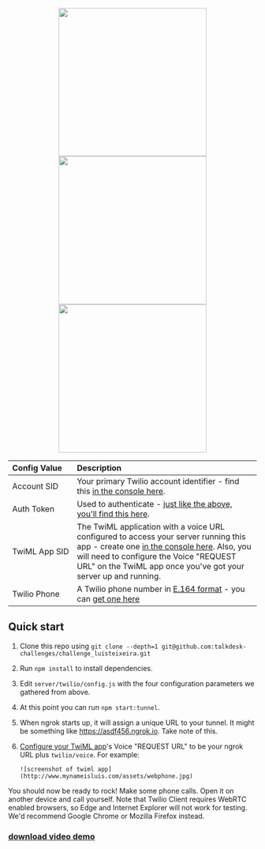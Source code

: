 <p align="center">
  <img src="https://cloud.githubusercontent.com/assets/3420791/21895515/ef02ad7e-d8da-11e6-9119-817552ee28d3.gif" width="300px" />
  <img src="https://cloud.githubusercontent.com/assets/3420791/21895513/eefc76b6-d8da-11e6-8c3b-3a14c74788ab.gif" width="300px" />
  <img src="https://cloud.githubusercontent.com/assets/3420791/21895514/eefcc094-d8da-11e6-863c-d5240bb74820.gif" width="300px" />
</p>

| Config&nbsp;Value  | Description |
| :-------------  |:------------- |
Account&nbsp;SID | Your primary Twilio account identifier - find this [in the console here](https://www.twilio.com/console).
Auth&nbsp;Token | Used to authenticate - [just like the above, you'll find this here](https://www.twilio.com/console).
TwiML&nbsp;App&nbsp;SID | The TwiML application with a voice URL configured to access your server running this app - create one [in the console here](https://www.twilio.com//console/phone-numbers/dev-tools/twiml-apps). Also, you will need to configure the Voice "REQUEST URL" on the TwiML app once you've got your server up and running.
Twilio&nbsp;Phone&nbsp; | A Twilio phone number in [E.164 format](https://en.wikipedia.org/wiki/E.164) - you can [get one here](https://www.twilio.com/console/phone-numbers/incoming)


## Quick start

1. Clone this repo using `git clone --depth=1 git@github.com:talkdesk-challenges/challenge_luisteixeira.git`
1. Run `npm install` to install dependencies.
1. Edit `server/twilio/config.js` with the four configuration parameters we gathered from above.
1. At this point you can run `npm start:tunnel`.
1. When ngrok starts up, it will assign a unique URL to your tunnel. It might be something like https://asdf456.ngrok.io. Take note of this.
1. [Configure your TwiML app](https://www.twilio.com/console/phone-numbers/dev-tools/twiml-apps)'s
   Voice "REQUEST URL" to be your ngrok URL plus `twilio/voice`. For example:

       ![screenshot of twiml app](http://www.mynameisluis.com/assets/webphone.jpg)


You should now be ready to rock! Make some phone calls. Open it on another device and call yourself. Note that Twilio Client requires WebRTC enabled browsers, so Edge and Internet Explorer will not work for testing. We'd recommend Google Chrome or Mozilla Firefox instead.

### [download video demo](http://www.mynameisluis.com/assets/demoHD.mov)
